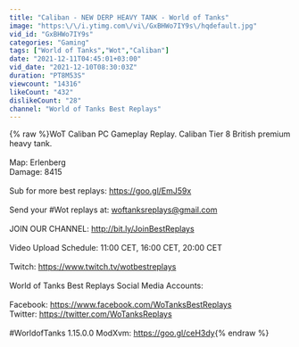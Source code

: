 ```yaml
---
title: "Caliban - NEW DERP HEAVY TANK - World of Tanks"
image: "https:\/\/i.ytimg.com\/vi\/GxBHWo7IY9s\/hqdefault.jpg"
vid_id: "GxBHWo7IY9s"
categories: "Gaming"
tags: ["World of Tanks","Wot","Caliban"]
date: "2021-12-11T04:45:01+03:00"
vid_date: "2021-12-10T08:30:03Z"
duration: "PT8M53S"
viewcount: "14316"
likeCount: "432"
dislikeCount: "28"
channel: "World of Tanks Best Replays"
---
```

{% raw %}WoT Caliban PC Gameplay Replay. Caliban Tier 8 British premium heavy tank.<br /><br />Map: Erlenberg<br />Damage: 8415<br /><br />Sub for more best replays: <a rel="nofollow" target="blank" href="https://goo.gl/EmJ59x">https://goo.gl/EmJ59x</a><br /><br />Send your #Wot replays at: woftanksreplays@gmail.com<br /><br />JOIN OUR CHANNEL: <a rel="nofollow" target="blank" href="http://bit.ly/JoinBestReplays">http://bit.ly/JoinBestReplays</a><br /><br />Video Upload Schedule: 11:00 CET, 16:00 CET, 20:00 CET<br /><br />Twitch: <a rel="nofollow" target="blank" href="https://www.twitch.tv/wotbestreplays">https://www.twitch.tv/wotbestreplays</a><br /><br />World of Tanks Best Replays Social Media Accounts:<br /><br />Facebook: <a rel="nofollow" target="blank" href="https://www.facebook.com/WoTanksBestReplays">https://www.facebook.com/WoTanksBestReplays</a><br />Twitter: <a rel="nofollow" target="blank" href="https://twitter.com/WoTanksReplays">https://twitter.com/WoTanksReplays</a><br /><br />#WorldofTanks 1.15.0.0 ModXvm: <a rel="nofollow" target="blank" href="https://goo.gl/ceH3dy">https://goo.gl/ceH3dy</a>{% endraw %}
